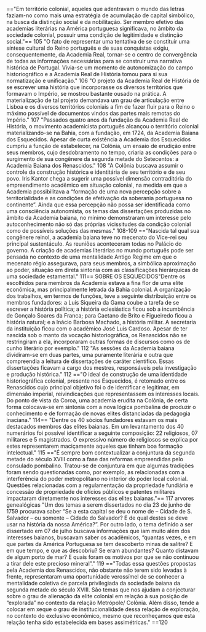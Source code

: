 =="Em território colonial, aqueles que adentravam o mundo das letras faziam-no como mais uma estratégia de acumulação de capital simbólico, na busca da distinção social e da nobilitação. Ser membro efetivo das academias literárias na América portuguesa significava, no âmbito da sociedade colonial, possuir uma condição de legitimidade e distinção social."== 105
"O fato de representar uma tentativa de se constituir uma síntese cultural do Reino português e de suas conquistas exigiu, consequentemente, da Academia Real, tornar-se o centro de convergência de todas as informações necessárias para se construir uma narrativa histórica de Portugal. Vivia-se um momento de autonomização do campo historiográfico e a Academia Real de História tomou para si sua normatização e unificação." 106
"O projeto da Academia Real de História de se escrever uma história que incorporasse os diversos territórios que formavam o Império, se mostrou bastante ousado na prática. A materialização de tal projeto demandava um grau de articulação entre Lisboa e os diversos territórios coloniais a fim de fazer fluir para o Reino o máximo possível de documentos vindos das partes mais remotas do Império." 107
"Passados quatro anos da fundação da Academia Real de História, o movimento academicista português alcançou o território colonial materializando-se na Bahia, com a fundação, em 1724, da Academia Baiana dos Esquecidos. Apesar de curta existência a Academia dos Esquecidos cumpriu a função de estabelecer, na Colônia, um ensaio de erudição entre seus membros, cujo desdobramento no tempo, criaria as condições para o surgimento de sua congênere da segunda metade do Setecentos: a Academia Baiana dos Renascidos." 108
"A Colônia buscava assumir o controle da construção histórica
e identitária de seu território e de seu povo. Iris Kantor chega a sugerir uma possível dimensão contraditória do empreendimento acadêmico em situação colonial, na medida em que a Academia possibilitava a “formação de uma nova percepção sobre a territorialidade e as condições de efetivação da soberania portuguesa no continente”. Ainda que essa percepção não possa ser identificada como uma consciência autonomista, os temas das dissertações produzidas no âmbito da Academia baiana, no mínimo demonstraram um interesse pelo autoconhecimento não só das próprias vicissitudes da condição colonial como de possíveis soluções das mesmas." 108-109
=="Nascida tal qual sua congênere reinol, a academia baiana teve no mecenato do Vice-rei seu principal sustentáculo. As reuniões aconteceram todas no Palácio do governo. A criação de academias literárias no mundo português pode ser pensada no contexto de uma mentalidade Antigo Regime em que o mecenato régio assegurava, para seus membros, a simbólica aproximação ao poder, situação em direta sintonia com as classificações hierárquicas de uma sociedade estamental." 111==
SOBRE OS ESQUECIDOS"Dentre os escolhidos para membros da Academia estava a fina flor de uma elite econômica, mas principalmente letrada da Bahia colonial. A organização dos trabalhos, em termos de funções, teve a seguinte distribuição entre os membros fundadores: a Luís Siqueira da Gama coube a tarefa de se escrever a história política; a história eclesiástica ficou sob a incumbência de Gonçalo Soares da Franca; para Caetano de Brito e Figueiredo ficou a história natural; e a Inácio Barbosa Machado, a história militar. A secretaria da instituição ficou com o acadêmico José Luís Cardoso. Apesar de ter nascida sob o manto da vocação historiográfica, os Renascidos não se restringiram a ela, incorporaram outras formas de discursos como os de cunho literário por exemplo." 112
"As sessões da Academia baiana dividiram-se em duas partes, uma puramente literária e outra que compreendia a leitura de dissertações de caráter científico. Essas dissertações ficavam a cargo dos mestres, responsáveis pela investigação e produção histórica." 112
=="O ideal de construção de uma identidade historiográfica colonial, presente nos Esquecidos, é retomado entre os Renascidos cujo principal objetivo foi o de identificar e legitimar, em dimensão imperial, reivindicações que representassem os interesses locais. Do ponto de vista da Coroa, uma academia erudita na Colônia, de certa forma colocava-se em sintonia com a nova lógica pombalina de produzir o conhecimento e de formação de novas elites distanciadas da pedagogia inaciana." 114==
"Dentre os 40 sócios fundadores estavam os mais destacados membros das elites baianas. Em um levantamento dos 40 numerários foi possível identificar a seguinte composição: 22 religiosos, 07 militares e 5 magistrados. O expressivo número de religiosos se explica por estes representarem maciçamente aqueles que tinham boa formação intelectual." 115
=="É sempre bom contextualizar a conjuntura da segunda metade do século XVIII como a fase das reformas empreendidas pelo consulado pombalino. Tratou-se de conjuntura em que algumas tradições foram sendo questionadas como, por exemplo, as relacionadas com a interferência do poder metropolitano no interior do poder local colonial. Questões relacionadas com a regulamentação da propriedade fundiária e concessão de propriedade de ofícios públicos e patentes militares impactaram diretamente nos interesses das elites baianas."== 117 arvores genealógicas
"Um dos temas a serem dissertados no dia 23 de junho de 1759 procurava saber “Se a esta capital se deu o nome de – Cidade de S. Salvador – ou somente – Cidade do Salvador? E de qual destes se deve usar na história da nossa América?”. Por outro lado, o tema definido a ser dissertado em 07 de julho buscava informações que
iam muito além dos interesses baianos, buscavam saber os acadêmicos, “quantas vezes, e em que partes da América Portuguesa se tem descoberto minas de salitre? E em que tempo, e que as descobriu? Se eram abundantes? Quanto distavam de algum porto de mar? E quais foram os motivos por que se não continuou a tirar dele este precioso mineral”." 119
=="Todas essa questões propostas pela Academia dos Renascidos, não obstante não terem sido levadas à frente, representaram uma oportunidade verossímel de se conhecer a mentalidade coletiva de parcela privilegiada da sociedade baiana da segunda metade do século XVIII. São temas que nos ajudam a conjecturar sobre o grau de alienação da elite colonial em relação à sua posição de “explorada” no contexto da relação Metrópole/ Colônia. Além disso, tende a colocar em xeque o grau de institucionalidade dessa relação de exploração, no contexto do exclusivo econômico, mesmo que reconheçamos que esta relação tenha sido estabelecida em bases assimétricas." ==120
